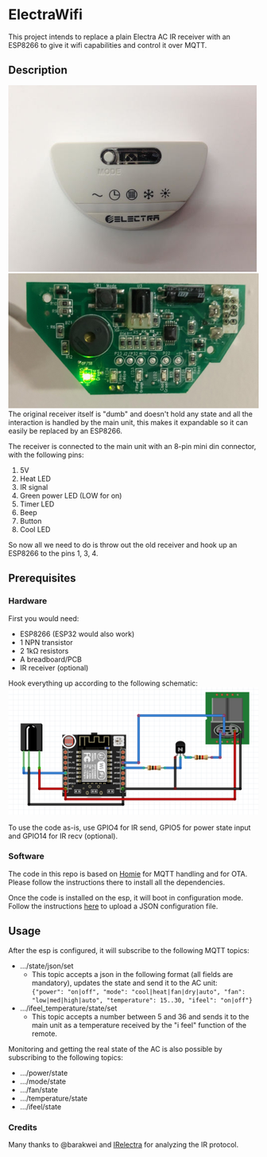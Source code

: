 # ElectraWifi
This project intends to replace a plain Electra AC IR receiver with an ESP8266 to give it wifi capabilities and control it over MQTT.

## Description
![](images/receiver2.jpg)
![](images/receiver.jpg)
The original receiver itself is "dumb" and doesn't hold any state and all the interaction is handled by the main unit, this makes it expandable so it can easily be replaced by an ESP8266.

The receiver is connected to the main unit with an 8-pin mini din connector, with the following pins:

1. 5V
2. Heat LED
3. IR signal
4. Green power LED (LOW for on)
5. Timer LED
6. Beep
7. Button
8. Cool LED

So now all we need to do is throw out the old receiver and hook up an ESP8266 to the pins 1, 3, 4.

## Prerequisites
### Hardware
First you would need:
- ESP8266 (ESP32 would also work)
- 1 NPN transistor
- 2 1kΩ resistors
- A breadboard/PCB
- IR receiver (optional)

Hook everything up according to the following schematic:
![](images/schematic.png)

To use the code as-is, use GPIO4 for IR send, GPIO5 for power state input and GPIO14 for IR recv (optional).

### Software
The code in this repo is based on [Homie](https://github.com/homieiot/homie-esp8266) for MQTT handling and for OTA.
Please follow the instructions there to install all the dependencies.

Once the code is installed on the esp, it will boot in configuration mode. Follow the instructions [here](https://homieiot.github.io/homie-esp8266/docs/2.0.0/configuration/json-configuration-file/) to upload a JSON configuration file.

## Usage
After the esp is configured, it will subscribe to the following MQTT topics:
- .../state/json/set 
  - This topic accepts a json in the following format (all fields are mandatory), updates the state and send it to the AC unit:   
  `{"power": "on|off", "mode": "cool|heat|fan|dry|auto", "fan": "low|med|high|auto", "temperature": 15..30, "ifeel": "on|off"}`
- .../ifeel_temperature/state/set
  - This topic accepts a number between 5 and 36 and sends it to the main unit as a temperature received by the "i feel" function of the remote.
  
Monitoring and getting the real state of the AC is also possible by subscribing to the following topics:
- .../power/state
- .../mode/state
- .../fan/state
- .../temperature/state
- .../ifeel/state


### Credits
Many thanks to @barakwei and [IRelectra](https://github.com/barakwei/IRelectra) for analyzing the IR protocol.
